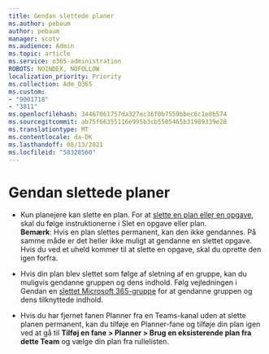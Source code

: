 ```yaml
---
title: Gendan slettede planer
ms.author: pebaum
author: pebaum
manager: scotv
ms.audience: Admin
ms.topic: article
ms.service: o365-administration
ROBOTS: NOINDEX, NOFOLLOW
localization_priority: Priority
ms.collection: Adm_O365
ms.custom:
- "9001718"
- "3811"
ms.openlocfilehash: 34467061757da327ec36f0b7559bbec6c1e0b574
ms.sourcegitcommit: ab75f66355116e995b3cb5505465b31989339e28
ms.translationtype: MT
ms.contentlocale: da-DK
ms.lasthandoff: 08/13/2021
ms.locfileid: "58328560"
---
```

# <a name="recover-deleted-plans"></a>Gendan slettede planer

- Kun planejere kan slette en plan. For at [slette en plan eller en opgave](https://support.microsoft.com/office/39e10e78-13f0-446d-94cd-9e562648497a.), skal du følge instruktionerne i Slet en opgave eller plan.  
    **Bemærk**: Hvis en plan slettes permanent, kan den ikke gendannes. På samme måde er det heller ikke muligt at gendanne en slettet opgave. Hvis du ved et uheld kommer til at slette en opgave, skal du oprette den igen forfra.

- Hvis din plan blev slettet som følge af sletning af en gruppe, kan du muligvis gendanne gruppen og dens indhold. Følg vejledningen i Gendan en [slettet Microsoft 365-gruppe](https://docs.microsoft.com/microsoft-365/admin/create-groups/restore-deleted-group?view=o365-worldwide) for at gendanne gruppen og dens tilknyttede indhold.

- Hvis du har fjernet fanen Planner fra en Teams-kanal uden at slette planen permanent, kan du tilføje en Planner-fane og tilføje din plan igen ved at gå til **Tilføj en fane > Planner > Brug en eksisterende plan fra dette Team** og vælge din plan fra rullelisten.
